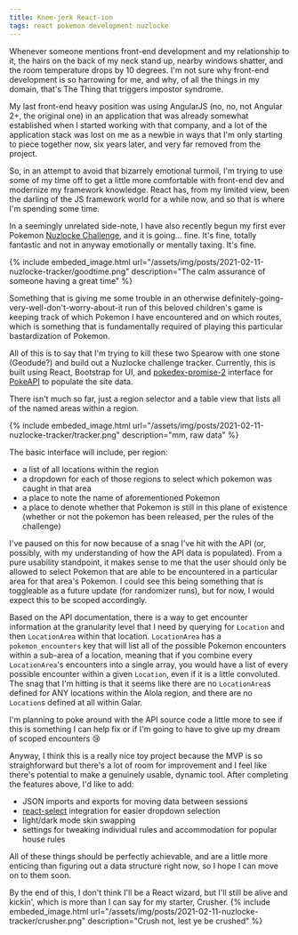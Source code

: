 ```yaml
---
title: Knee-jerk React-ion
tags: react pokemon development nuzlocke
---
```


Whenever someone mentions front-end development and my relationship to it, the hairs on the back of my neck stand up, nearby windows shatter, and the room temperature drops by 10 degrees.
I'm not sure why front-end development is so harrowing for me, and why, of all the things in my domain, that's The Thing that triggers impostor syndrome.

My last front-end heavy position was using AngularJS (no, no, not Angular 2+, the original one) in an application that was already somewhat established when I started working with that company,
and a lot of the application stack was lost on me as a newbie in ways that I'm only starting to piece together now, six years later, and very far removed from the project.

So, in an attempt to avoid that bizarrely emotional turmoil, I'm trying to use some of my time off to get a little more comfortable with front-end dev and modernize my framework knowledge.
React has, from my limited view, been the darling of the JS framework world for a while now, and so that is where I'm spending some time.

In a seemingly unrelated side-note, I have also recently begun my first ever Pokemon [Nuzlocke Challenge](https://bulbapedia.bulbagarden.net/wiki/Nuzlocke_Challenge), and it is going... fine. It's fine, totally fantastic and not in anyway emotionally or mentally taxing. It's fine.

{% include embeded_image.html url="/assets/img/posts/2021-02-11-nuzlocke-tracker/goodtime.png" description="The calm assurance of someone having a great time" %}

Something that is giving me some trouble in an otherwise definitely-going-very-well-don't-worry-about-it run of this beloved children's game is keeping track of which Pokemon I have encountered and on which routes,
which is something that is fundamentally required of playing this particular bastardization of Pokemon.

All of this is to say that I'm trying to kill these two Spearow with one stone (Geodude?) and build out a Nuzlocke challenge tracker.
Currently, this is built using React, Bootstrap for UI, and [pokedex-promise-2](https://github.com/PokeAPI/pokedex-promise-v2) interface for [PokeAPI](https://pokeapi.co/) to populate the site data.

There isn't much so far, just a region selector and a table view that lists all of the named areas within a region.

{% include embeded_image.html url="/assets/img/posts/2021-02-11-nuzlocke-tracker/tracker.png" description="mm, raw data" %}

The basic interface will include, per region:
  - a list of all locations within the region
  - a dropdown for each of those regions to select which pokemon was caught in that area
  - a place to note the name of aforementioned Pokemon
  - a place to denote whether that Pokemon is still in this plane of existence (whether or not the pokemon has been released, per the rules of the challenge)

I've paused on this for now because of a snag I've hit with the API (or, possibly, with my understanding of how the API data is populated).
From a pure usability standpoint, it makes sense to me that the user should only be allowed to select Pokemon that are able to be encountered in a particular area for that area's Pokemon. I could see
this being something that is toggleable as a future update (for randomizer runs), but for now, I would expect this to be scoped accordingly.

Based on the API documentation, there is a way to get encounter information at the granularity level that I need by querying for `Location` and then `LocationArea` within that location.
`LocationArea` has a `pokemon_encounters` key that will list all of the possible Pokemon encounters within a sub-area of a location, meaning that if you combine every `LocationArea`'s encounters into
a single array, you would have a list of every possible encounter within a given `Location`, even if it is a little convoluted.
The snag that I'm hitting is that it seems like there are no `LocationArea`s defined for ANY locations within the Alola region, and there are no `Location`s defined at all within Galar.

I'm planning to poke around with the API source code a little more to see if this is something I can help fix or if I'm going to have to give up my dream of scoped encounters :cry:

Anyway, I think this is a really nice toy project because the MVP is so straighforward but there's a lot of room for improvement and I feel like there's potential to make a genuinely usable, dynamic tool.
After completing the features above, I'd like to add:
  - JSON imports and exports for moving data between sessions
  - [react-select](https://react-select.com/home) integration for easier dropdown selection
  - light/dark mode skin swapping
  - settings for tweaking individual rules and accommodation for popular house rules

All of these things should be perfectly achievable, and are a little more enticing than figuring out a data structure right now, so I hope I can move on to them soon.

By the end of this, I don't think I'll be a React wizard, but I'll still be alive and kickin', which is more than I can say for my starter, Crusher.
{% include embeded_image.html url="/assets/img/posts/2021-02-11-nuzlocke-tracker/crusher.png" description="Crush not, lest ye be crushed" %}

